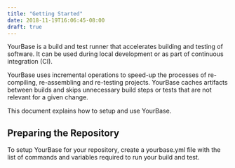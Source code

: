 ```yaml
---
title: "Getting Started"
date: 2018-11-19T16:06:45-08:00
draft: true
---
```



YourBase is a build and test runner that accelerates building and testing of software. It can be used during local development or as part of continuous integration (CI).

YourBase uses incremental operations to speed-up the processes of re-compiling, re-assembling and re-testing projects. YourBase caches artifacts between builds and skips unnecessary build steps or tests that are not relevant for a given change.

This document explains how to setup and use YourBase.

Preparing the Repository
---

To setup YourBase for your repository, create a yourbase.yml file with the list of commands and variables required to run your build and test.
